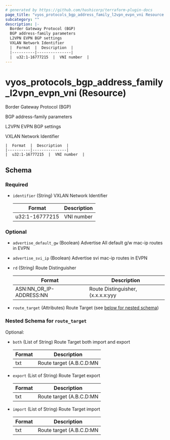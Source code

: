 ```yaml
---
# generated by https://github.com/hashicorp/terraform-plugin-docs
page_title: "vyos_protocols_bgp_address_family_l2vpn_evpn_vni Resource - vyos"
subcategory: ""
description: |-
  Border Gateway Protocol (BGP)
  BGP address-family parameters
  L2VPN EVPN BGP settings
  VXLAN Network Identifier
  |  Format  |  Description  |
  |----------|---------------|
  |  u32:1-16777215  |  VNI number  |
---
```


# vyos_protocols_bgp_address_family_l2vpn_evpn_vni (Resource)

Border Gateway Protocol (BGP)

BGP address-family parameters

L2VPN EVPN BGP settings

VXLAN Network Identifier

    |  Format  |  Description  |
    |----------|---------------|
    |  u32:1-16777215  |  VNI number  |



<!-- schema generated by tfplugindocs -->
## Schema

### Required

- `identifier` (String) VXLAN Network Identifier

    |  Format  |  Description  |
    |----------|---------------|
    |  u32:1-16777215  |  VNI number  |

### Optional

- `advertise_default_gw` (Boolean) Advertise All default g/w mac-ip routes in EVPN
- `advertise_svi_ip` (Boolean) Advertise svi mac-ip routes in EVPN
- `rd` (String) Route Distinguisher

    |  Format  |  Description  |
    |----------|---------------|
    |  ASN:NN_OR_IP-ADDRESS:NN  |  Route Distinguisher, (x.x.x.x:yyy|xxxx:yyyy)  |
- `route_target` (Attributes) Route Target (see [below for nested schema](#nestedatt--route_target))

<a id="nestedatt--route_target"></a>
### Nested Schema for `route_target`

Optional:

- `both` (List of String) Route Target both import and export

    |  Format  |  Description  |
    |----------|---------------|
    |  txt  |  Route target (A.B.C.D:MN|EF:OPQR|GHJK:MN)  |
- `export` (List of String) Route Target export

    |  Format  |  Description  |
    |----------|---------------|
    |  txt  |  Route target (A.B.C.D:MN|EF:OPQR|GHJK:MN)  |
- `import` (List of String) Route Target import

    |  Format  |  Description  |
    |----------|---------------|
    |  txt  |  Route target (A.B.C.D:MN|EF:OPQR|GHJK:MN)  |
